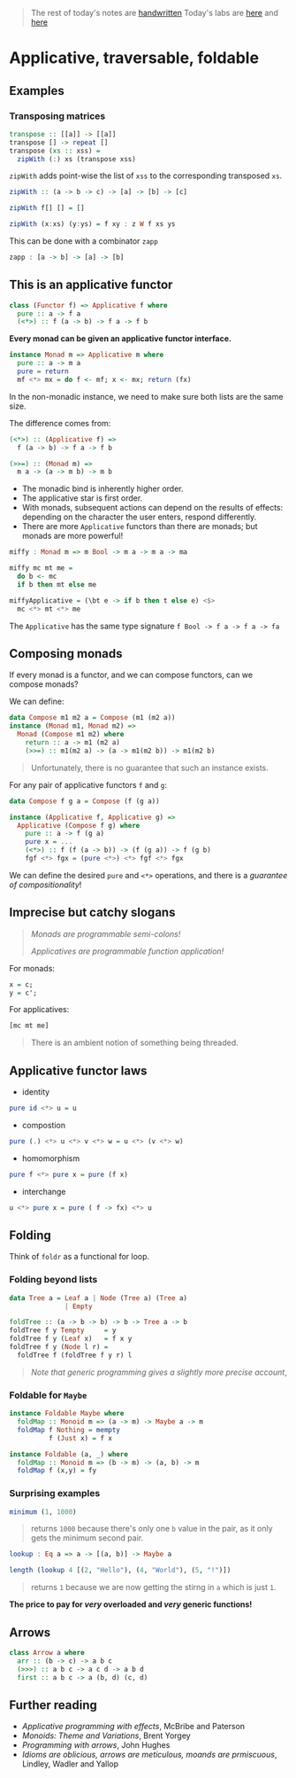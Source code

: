 > The rest of today's notes are [handwritten](data/2.pdf) 
> Today's labs are [here](src/lab2.hs) and [here](src/lab3.hs)
# Applicative, traversable, foldable

## Examples

### Transposing matrices

```hs
transpose :: [[a]] -> [[a]]
transpose [] -> repeat []
transpose (xs :: xss) = 
  zipWith (:) xs (transpose xss)
```

`zipWith` adds point-wise the list of `xss` to the corresponding transposed `xs`. 

```hs
zipWith :: (a -> b -> c) -> [a] -> [b] -> [c]

zipWith f[] [] = [] 

zipWith (x:xs) (y:ys) = f xy : z W f xs ys
```

This can be done with a combinator `zapp`

```hs
zapp : [a -> b] -> [a] -> [b]
```

## This is an applicative functor

```hs
class (Functor f) => Applicative f where
  pure :: a -> f a
  (<*>) :: f (a -> b) -> f a -> f b
```

**Every monad can be given an applicative functor interface.**

```hs
instance Monad m => Applicative m where
  pure :: a -> m a
  pure = return
  mf <*> mx = do f <- mf; x <- mx; return (fx)
```

In the non-monadic instance, we need to make sure both lists are the same size.

The difference comes from:

```hs
(<*>) :: (Applicative f) =>
  f (a -> b) -> f a -> f b

(>>=) :: (Monad m) =>
  m a -> (a -> m b) -> m b
```

- The monadic bind is inherently higher order.
- The applicative star is first order.
- With monads, subsequent actions can depend on the results of effects: depending on the character the user enters, respond differently.
- There are more `Applicative` functors than there are monads; but monads are more powerful!

```hs
miffy : Monad m => m Bool -> m a -> m a -> ma

miffy mc mt me =
  do b <- mc
  if b then mt else me

miffyApplicative = (\bt e -> if b then t else e) <$> 
  mc <*> mt <*> me
```

The `Applicative` has the same type signature `f Bool -> f a -> f a -> fa`

## Composing monads

If every monad is a functor, and we can compose functors, can we compose monads?

We can define:

```hs
data Compose m1 m2 a = Compose (m1 (m2 a))
instance (Monad m1, Monad m2) =>
  Monad (Compose m1 m2) where
    return :: a -> m1 (m2 a)
    (>>=) :: m1(m2 a) -> (a -> m1(m2 b)) -> m1(m2 b)
```

> Unfortunately, there is no guarantee that such an instance exists.

For any pair of applicative functors `f` and `g`:

```hs
data Compose f g a = Compose (f (g a))

instance (Applicative f, Applicative g) =>
  Applicative (Compose f g) where
    pure :: a -> f (g a)
    pure x = ...
    (<*>) :: f (f (a -> b)) -> (f (g a)) -> f (g b)
    fgf <*> fgx = (pure <*>) <*> fgf <*> fgx
```

We can define the desired `pure` and `<*>` operations, and there is a *guarantee of compositionality*!

## Imprecise but catchy slogans

> *Monads are programmable semi-colons!*
>
> *Applicatives are programmable function application!*

For monads:

```hs
x = c;
y = c';
```

For applicatives:

```hs
[mc mt me]
```

> There is an ambient notion of something being threaded.

## Applicative functor laws

- identity 

```hs
pure id <*> u = u
```

- compostion

```hs
pure (.) <*> u <*> v <*> w = u <*> (v <*> w)
```

- homomorphism

```hs
pure f <*> pure x = pure (f x)
```

- interchange

```hs
u <*> pure x = pure ( f -> fx) <*> u
```

## Folding

Think of `foldr` as a functional for loop.

### Folding beyond lists

```hs
data Tree a = Leaf a | Node (Tree a) (Tree a)
              | Empty

foldTree :: (a -> b -> b) -> b -> Tree a -> b
foldTree f y Tempty     = y
foldTree f y (Leaf x)   = f x y
foldTree f y (Node l r) = 
  foldTree f (foldTree f y r) l 
```

> *Note that generic programming gives a slightly more precise account*,

### Foldable for `Maybe` 

```hs
instance Foldable Maybe where
  foldMap :: Monoid m => (a -> m) -> Maybe a -> m
  foldMap f Nothing = mempty
          f (Just x) = f x

instance Foldable (a, _) where
  foldMap :: Monoid m => (b -> m) -> (a, b) -> m
  foldMap f (x,y) = fy
```

### Surprising examples

```hs
minimum (1, 1000)
```

> returns `1000` because there's only one `b` value in the pair, as it only gets the minimum second pair.

```hs
lookup : Eq a => a -> [(a, b)] -> Maybe a

length (lookup 4 [(2, "Hello"), (4, "World"), (5, "!")])
```
> returns `1` because we are now getting the stirng in `a` which is just `1`.

**The price to pay for *very* overloaded and *very* generic functions!**

## Arrows

```hs
class Arrow a where
  arr :: (b -> c) -> a b c
  (>>>) :: a b c -> a c d -> a b d
  first :: a b c -> a (b, d) (c, d)
```

## Further reading

- *Applicative programming with effects*, McBribe and Paterson
- *Monoids: Theme and Variations*, Brent Yorgey
- *Programming with arrows*, John Hughes
- *Idioms are oblicious, arrows are meticulous, moands are prmiscuous*, Lindley, Wadler and Yallop